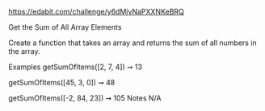 https://edabit.com/challenge/y6dMjvNaPXXNKeBRQ

Get the Sum of All Array Elements

Create a function that takes an array and returns the sum of all numbers in the array.

Examples
getSumOfItems([2, 7, 4]) ➞ 13

getSumOfItems([45, 3, 0]) ➞ 48

getSumOfItems([-2, 84, 23]) ➞ 105
Notes
N/A